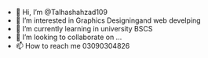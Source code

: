 - 👋 Hi, I’m @Talhashahzad109
- 👀 I’m interested in Graphics Designingand web develping
- 🌱 I’m currently learning in university BSCS
- 💞️ I’m looking to collaborate on ...
- 📫 How to reach me 03090304826

<!---
Talhashahzad109/Talhashahzad109 is a ✨ special ✨ repository because its `README.md` (this file) appears on your GitHub profile.
You can click the Preview link to take a look at your changes.
--->
